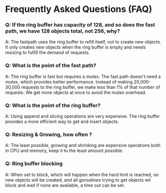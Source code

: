 # Frequently Asked Questions (FAQ)

### Q: If the ring buffer has capacity of 128, and so does the fast path, we have 128 objects total, not 256, why?

A: The fastpath uses the ring buffer to refill itself, not to create new objects. It only creates new objects when the ring buffer is empty and needs resizing to fulfill the demand of requests.

### Q: What is the point of the fast path?

A: The ring buffer is fast but requires a mutex. The fast path doesn't need a mutex, which provides better performance. Instead of making 20,000-30,000 requests to the ring buffer, we make less than 1% of that number of requests. We get more objects at once to avoid the mutex overhead.

### Q: What is the point of the ring buffer?

A: Using append and slicing operations are very expensive. The ring buffer provides a more efficient way to get and insert objects.

### Q: Resizing & Growing, how often ?

A: The least possible, growing and shrinking are expensive operations both in CPU and memory, keep it to the least amount possible.

### Q: Ring buffer blocking

A: When set to block, which will happen when the hard limit is reached, no new objects will be created, and all goroutines trying to get objects wil block and wait if none are available, a time out can be set.
